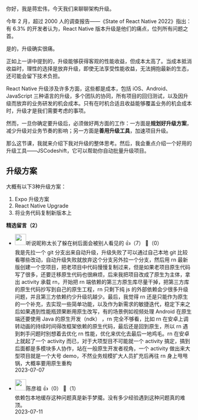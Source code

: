 你好，我是蒋宏伟，今天我们来聊聊架构升级。

今年 2 月，超过 2000 人的调查报告——《State of React Native 2022》指出：有 6.3% 的开发者认为，React Native 版本升级是他们的痛点，位列所有问题之首。

是的，升级确实很痛。

正如上一讲中提到的，升级能够获得客观的性能收益，但成本太高了。当成本抵消收益时，理性的选择是放弃升级，即使无法享受性能收益，无法拥抱最新的生态，还可能会留下技术负担。

React Native 升级涉及许多方面，这些都是成本，包括 iOS、Android、JavaScript 三种语言的升级，多个团队的协同，所有项目的回归测试，以及因升级而放弃的业务研发的机会成本。只有在时机合适且收益能够覆盖业务的机会成本时，升级才是我们需要考虑的事项。

然而，一旦你确定要升级后，必须做好两方面的工作：一方面是**规划好升级方案**，减少升级对业务节奏的影响；另一方面是**善用升级工具**，加速项目升级。

那么这节课，我就来介绍下我对升级的整体思考。然后，我会重点介绍一个好用的升级工具——JSCodeshift，它可以帮助你自动批量升级项目。

## 升级方案

大概有以下3种升级方案：

1. Expo 升级方案
2. React Native Upgrade
3. 将业务代码复制新版本上
<div><strong>精选留言（2）</strong></div><ul>
<li><img src="https://static001.geekbang.org/account/avatar/00/37/2e/02/7f151e08.jpg" width="30px"><span>听说昵称太长了躲在树后面会被别人看见的</span> 👍（7） 💬（0）<div>我是先拉一个 git 分支出来自动升级，升级失败了可以通过自己本地 git 比较看哪些改动，自动升级失败就放弃这个分支另外拉一个分支，然后用 rn 最新版创建一个空项目，把老项目中代码慢慢复制过来，但是如果老项目原生代码写了很多，还要迁移原生代码也很麻烦，后来我把项目改成了原生为主体，拿出 activity 承载 rn，开始把 rn 端依赖的第三方原生库尽量干掉，把第三方库的原生代码抄写到自己的原生工程，rn 只剩下纯 js 的外部依赖会少很多升级问题，并且第三方依赖约少升级坑越少。最后，我觉得 rn 还是只能作为原生的一个补充，去实现一些简单功能，以及作为新需求的敏捷迭代，稳定下来之后如果遇到性能瓶颈果断用原生改写，有的场景例如视频处理 Android 在原生端还要使用 Java 的原生开发（ndk） ，rn 完全不够看，比如 rn 在安卓上调转动画的持续时间得改框架依赖的原生代码，最后还是回到原生，所以 rn 遇到刺手问题时别想着去优化 rn 性能，优化来优化去最后一地鸡毛。rn 在安卓上就起了一个 activity 而已，对于大项型目不可能就一个 activity 搞定，搞到后面都是多模块多人协作，站在一般原生开发者视角，一个 activity 做出来大型项目就是一个大号 demo，不然业务规模扩大人员扩充后再往 rn 身上甩甩锅，大概率要用原生重构</div>2023-07-07</li><br/><li><img src="https://static001.geekbang.org/account/avatar/00/18/49/a9/225c041f.jpg" width="30px"><span>陈彦祖</span> 👍（0） 💬（1）<div>依赖包本地缓存这种问题真是新手梦魇。没有多少经验遇到这种问题真的难顶。</div>2023-07-11</li><br/>
</ul>